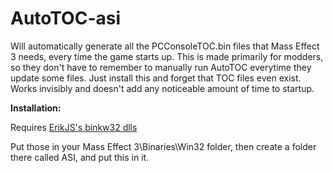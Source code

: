 # AutoTOC-asi

Will automatically generate all the PCConsoleTOC.bin files that Mass Effect 3 needs, every time the game starts up. This is made primarily for modders, so they don't have to remember to manually run AutoTOC everytime they update some files. Just install this and forget that TOC files even exist. Works invisibly and doesn't add any noticeable amount of time to startup.

**Installation:**

Requires [ErikJS's binkw32 dlls](https://github.com/Erik-JS/masseffect-binkw32/releases/tag/r4)

Put those in your Mass Effect 3\Binaries\Win32 folder, then create a folder there called ASI, and put this in it.
